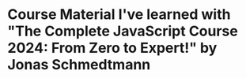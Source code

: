 # Course Material I've learned with "The Complete JavaScript Course 2024: From Zero to Expert!" by Jonas Schmedtmann

